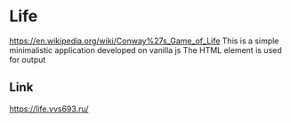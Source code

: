 # Life
https://en.wikipedia.org/wiki/Conway%27s_Game_of_Life
This is a simple minimalistic application developed on vanilla js
The <table> HTML element is used for output
## Link
https://life.vvs693.ru/